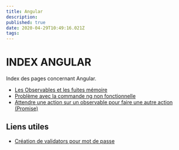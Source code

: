 ```yaml
---
title: Angular
description: 
published: true
date: 2020-04-29T10:49:16.021Z
tags: 
---
```


# INDEX ANGULAR
Index des pages concernant Angular.

* [Les Observables et les fuites mémoire](/angular/fuites_memoires_observables)
* [Problème avec la commande ng non fonctionnelle](/angular/commande_ng_ne_fonctionne_pas)
* [Attendre une action sur un observable pour faire une autre action (Promise)](/angular/attendre_observable_pour_autre_action)

## Liens utiles

* [Création de validators pour mot de passe](https://codinglatte.com/posts/angular/cool-password-validation-angular/)